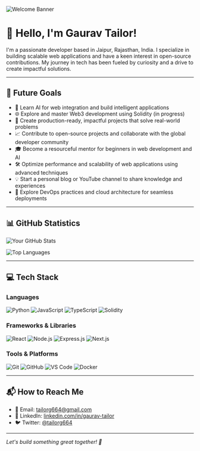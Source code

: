 <!-- Banner Image -->
![Welcome Banner](https://your-banner-image-url.com)

# 👋 Hello, I'm Gaurav Tailor!

I'm a passionate developer based in Jaipur, Rajasthan, India. I specialize in building scalable web applications and have a keen interest in open-source contributions. My journey in tech has been fueled by curiosity and a drive to create impactful solutions.

---

## 🎯 Future Goals

- 🤖 Learn AI for web integration and build intelligent applications
- 🌐 Explore and master Web3 development using Solidity (in progress)
- 🚀 Create production-ready, impactful projects that solve real-world problems
- 📈 Contribute to open-source projects and collaborate with the global developer community
- 🎓 Become a resourceful mentor for beginners in web development and AI
- 🛠️ Optimize performance and scalability of web applications using advanced techniques
- 💡 Start a personal blog or YouTube channel to share knowledge and experiences
- 🧭 Explore DevOps practices and cloud architecture for seamless deployments

---

## 📊 GitHub Statistics

![Your GitHub Stats](https://github-readme-stats.vercel.app/api?username=tailorg664&show_icons=true&theme=radical)

![Top Languages](https://github-readme-stats.vercel.app/api/top-langs/?username=tailorg664&layout=compact&theme=radical)

---

## 💻 Tech Stack

### Languages
![Python](https://img.shields.io/badge/Python-3776AB?style=for-the-badge&logo=python&logoColor=white)
![JavaScript](https://img.shields.io/badge/JavaScript-F7DF1E?style=for-the-badge&logo=javascript&logoColor=black)
![TypeScript](https://img.shields.io/badge/TypeScript-3178C6?style=for-the-badge&logo=typescript&logoColor=white)
![Solidity](https://img.shields.io/badge/Solidity-363636?style=for-the-badge&logo=solidity&logoColor=white)

### Frameworks & Libraries
![React](https://img.shields.io/badge/React-20232A?style=for-the-badge&logo=react&logoColor=61DAFB)
![Node.js](https://img.shields.io/badge/Node.js-339933?style=for-the-badge&logo=nodedotjs&logoColor=white)
![Express.js](https://img.shields.io/badge/Express.js-000000?style=for-the-badge&logo=express&logoColor=white)
![Next.js](https://img.shields.io/badge/Next.js-000000?style=for-the-badge&logo=nextdotjs&logoColor=white)

### Tools & Platforms
![Git](https://img.shields.io/badge/Git-F05032?style=for-the-badge&logo=git&logoColor=white)
![GitHub](https://img.shields.io/badge/GitHub-181717?style=for-the-badge&logo=github&logoColor=white)
![VS Code](https://img.shields.io/badge/VS_Code-007ACC?style=for-the-badge&logo=visual-studio-code&logoColor=white)
![Docker](https://img.shields.io/badge/Docker-2496ED?style=for-the-badge&logo=docker&logoColor=white)

---

## 📬 How to Reach Me

- 📧 Email: [tailorg664@gmail.com](mailto:tailorg664@gmail.com)
- 💼 LinkedIn: [linkedin.com/in/gaurav-tailor](https://www.linkedin.com/in/gaurav-tailor-826556250/)
- 🐦 Twitter: [@tailorg664](https://twitter.com/tailorg664)

---

*Let's build something great together! 🚀*



<!--
**tailorg664/tailorg664** is a ✨ _special_ ✨ repository because its `README.md` (this file) appears on your GitHub profile.

Here are some ideas to get you started:

- 🔭 I’m currently working on ...
- 🌱 I’m currently learning ...
- 👯 I’m looking to collaborate on ...
- 🤔 I’m looking for help with ...
- 💬 Ask me about ...
- 📫 How to reach me: ...
- 😄 Pronouns: ...
- ⚡ Fun fact: ...
-->
